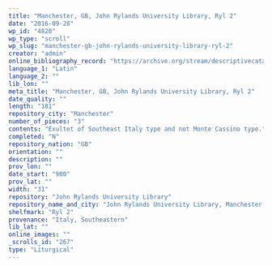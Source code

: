 ```yaml
---
title: "Manchester, GB, John Rylands University Library, Ryl 2"
date: "2016-09-28"
wp_id: "4820"
wp_type: "scroll"
wp_slug: "manchester-gb-john-rylands-university-library-ryl-2"
creator: "admin"
online_bibliography_record: "https://archive.org/stream/descriptivecatal01johnuoft#page/5/mode/1up"
language_1: "Latin"
language_2: ""
lib_lon: ""
meta_title: "Manchester, GB, John Rylands University Library, Ryl 2"
date_quality: ""
length: "181"
repository_city: "Manchester"
number_of_pieces: "3"
contents: "Exultet of Southeast Italy type and not Monte Cassino type."
completed: "N"
repository_nation: "GB"
orientation: ""
description: ""
prov_lon: ""
date_start: "900"
prov_lat: ""
width: "31"
repository: "John Rylands University Library"
repository_name_and_city: "John Rylands University Library, Manchester GB"
shelfmark: "Ryl 2"
provenance: "Italy, Southeastern"
lib_lat: ""
online_images: ""
_scrolls_id: "267"
type: "Liturgical"
---
```



